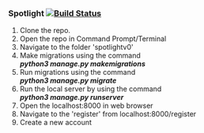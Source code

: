 ### Spotlight [![Build Status](https://travis-ci.com/excelerators/spotlight.svg?token=6Kmy9s5WjvWqrqQ4sa6B&branch=master)](https://travis-ci.com/excelerators/spotlight)

1. Clone the repo.
2. Open the repo in Command Prompt/Terminal
3. Navigate to the folder 'spotlightv0'
4. Make migrations using the command <br>
**_python3 manage.py makemigrations_**
5. Run migrations using the command <br>
**_python3 manage.py migrate_**
6. Run the local server by using the command <br>
**_python3 manage.py runserver_**
7. Open the localhost:8000 in web browser
8. Navigate to the 'register' from localhost:8000/register
9. Create a new account
